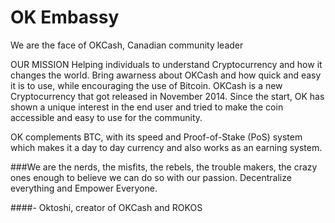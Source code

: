 # OK Embassy
We are the face of OKCash, Canadian community leader

OUR MISSION
Helping individuals to understand Cryptocurrency and how it changes the world.
Bring awarness about OKCash and how quick and easy it is to use, while encouraging the use of Bitcoin.
OKCash is a new Cryptocurrency that got released in November 2014. Since the start, OK has shown a unique interest in the end user and tried to make the coin accessible and easy to use for the community.

OK complements BTC, with its speed and Proof-of-Stake (PoS) system which makes it a day to day currency and also works as an earning system.


###We are the nerds, the misfits, the rebels, the trouble makers, the crazy ones enough to believe we can do so with our passion. Decentralize everything and Empower Everyone.

####- Oktoshi, creator of OKCash and ROKOS
